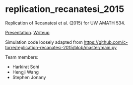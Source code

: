 # replication_recanatesi_2015
Replication of Recanatesi et al. (2015) for UW AMATH 534.

[Presentation](https://docs.google.com/presentation/d/1ILYbt80yFmGHdfpl9jRW55bXAyirvqoyoHFddXK-BMY/edit?usp=sharing). 
[Writeup](https://docs.google.com/document/d/1SAppHW1ReuNKEHjdFMsqiYHgLsiqfpmTORexf3upzgg/edit#heading=h.tll7g0lzmcb6)

Simulation code loosely adapted from https://github.com/c-torre/replication-recanatesi-2015/blob/master/main.py

Team members:
* Harkirat Sohi
* Hengji Wang
* Stephen Jonany
